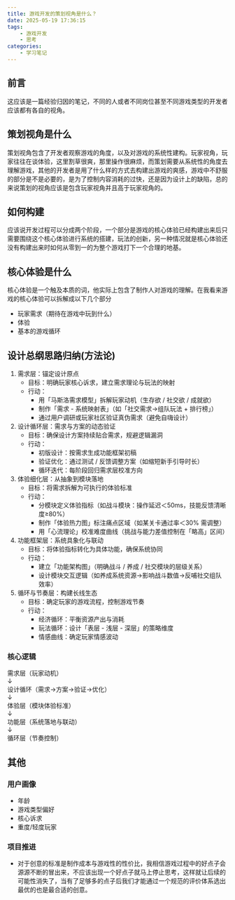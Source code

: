 ```yaml
---
title: 游戏开发的策划视角是什么？
date: 2025-05-19 17:36:15
tags:
    - 游戏开发
    - 思考
categories:
    - 学习笔记
---
```


## 前言
这应该是一篇经验归因的笔记，不同的人或者不同岗位甚至不同游戏类型的开发者应该都有各自的视角。

## 策划视角是什么
策划视角包含了开发者观察游戏的角度，以及对游戏的系统性建构。玩家视角，玩家往往在谈体验，这里割草很爽，那里操作很麻烦，而策划需要从系统性的角度去理解游戏，其他的开发者是用了什么样的方式去构建出游戏的爽感，游戏中不舒服的部分是不是必要的，是为了控制内容消耗的过快，还是因为设计上的缺陷，总的来说策划的视角应该是包含玩家视角并且高于玩家视角的。

## 如何构建
应该说开发过程可以分成两个阶段，一个部分是游戏的核心体验已经构建出来后只需要围绕这个核心体验进行系统的搭建，玩法的创新，另一种情况就是核心体验还没有构建出来时如何从零到一的为整个游戏打下一个合理的地基。

## 核心体验是什么
核心体验是一个触及本质的词，他实际上包含了制作人对游戏的理解。在我看来游戏的核心体验可以拆解成以下几个部分
- 玩家需求（期待在游戏中玩到什么）
- 体验
- 基本的游戏循环

## 设计总纲思路归纳(方法论)

1. 需求层：锚定设计原点
    - 目标：明确玩家核心诉求，建立需求理论与玩法的映射
    - 行动：
        - 用「马斯洛需求模型」拆解玩家动机（生存欲 / 社交欲 / 成就欲）
        - 制作「需求 - 系统映射表」（如「社交需求→组队玩法 + 排行榜」）
        - 通过用户调研或玩家社区验证真伪需求（避免自嗨设计）
2. 设计循环层：需求与方案的动态验证
    - 目标：确保设计方案持续贴合需求，规避逻辑漏洞
    - 行动：
        - 初版设计：按需求生成功能框架初稿
        - 验证优化：通过测试 / 反馈调整方案（如缩短新手引导时长）
        - 循环迭代：每阶段回归需求层校准方向
3. 体验细化层：从抽象到模块落地
    - 目标：将需求拆解为可执行的体验标准
    - 行动：
        - 分模块定义体验指标（如战斗模块：操作延迟＜50ms，技能反馈清晰度≥80%）
        - 制作「体验热力图」标注痛点区域（如某关卡通过率＜30% 需调整）
        - 用「心流理论」校准难度曲线（挑战与能力差值控制在「略高」区间）
4. 功能框架层：系统具象化与联动
    - 目标：将体验指标转化为具体功能，确保系统协同
    - 行动：
        - 建立「功能架构图」（明确战斗 / 养成 / 社交模块的层级关系）
        - 设计模块交互逻辑（如养成系统资源→影响战斗数值→反哺社交组队效率）
5. 循环与节奏层：构建长线生态
    - 目标：确定玩家的游戏流程，控制游戏节奏
    - 行动：
        - 经济循环：平衡资源产出与消耗
        - 玩法循环：设计「表层 - 浅层 - 深层」的策略维度
        - 情感曲线：确定玩家情感波动
### 核心逻辑
需求层（玩家动机）  
↓  
设计循环（需求→方案→验证→优化）  
↓  
体验层（模块体验标准）  
↓  
功能层（系统落地与联动）  
↓  
循环层（节奏控制）  

## 其他

### 用户画像
- 年龄
- 游戏类型偏好
- 核心诉求
- 重度/轻度玩家

### 项目推进
- 对于创意的标准是制作成本与游戏性的性价比，我相信游戏过程中的好点子会源源不断的冒出来，不应该出现一个好点子就马上停止思考，这样就让后续的可能性消失了，当有了足够多的点子后我们才能通过一个规范的评价体系选出最优的也是最合适的创意。
